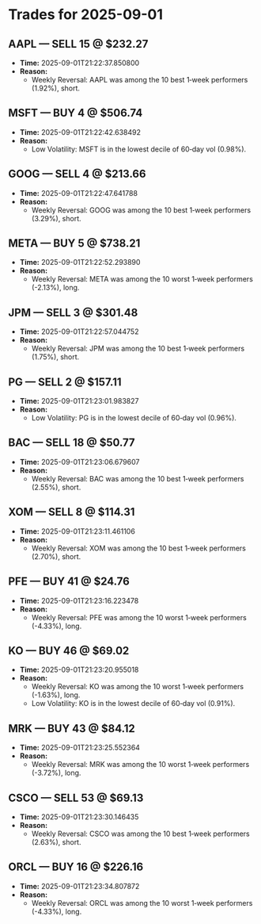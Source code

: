 # Trades for 2025-09-01

## AAPL — SELL 15 @ $232.27
- **Time:** 2025-09-01T21:22:37.850800
- **Reason:**
  - Weekly Reversal: AAPL was among the 10 best 1‑week performers (1.92%), short.

## MSFT — BUY 4 @ $506.74
- **Time:** 2025-09-01T21:22:42.638492
- **Reason:**
  - Low Volatility: MSFT is in the lowest decile of 60‑day vol (0.98%).

## GOOG — SELL 4 @ $213.66
- **Time:** 2025-09-01T21:22:47.641788
- **Reason:**
  - Weekly Reversal: GOOG was among the 10 best 1‑week performers (3.29%), short.

## META — BUY 5 @ $738.21
- **Time:** 2025-09-01T21:22:52.293890
- **Reason:**
  - Weekly Reversal: META was among the 10 worst 1‑week performers (-2.13%), long.

## JPM — SELL 3 @ $301.48
- **Time:** 2025-09-01T21:22:57.044752
- **Reason:**
  - Weekly Reversal: JPM was among the 10 best 1‑week performers (1.75%), short.

## PG — SELL 2 @ $157.11
- **Time:** 2025-09-01T21:23:01.983827
- **Reason:**
  - Low Volatility: PG is in the lowest decile of 60‑day vol (0.96%).

## BAC — SELL 18 @ $50.77
- **Time:** 2025-09-01T21:23:06.679607
- **Reason:**
  - Weekly Reversal: BAC was among the 10 best 1‑week performers (2.55%), short.

## XOM — SELL 8 @ $114.31
- **Time:** 2025-09-01T21:23:11.461106
- **Reason:**
  - Weekly Reversal: XOM was among the 10 best 1‑week performers (2.70%), short.

## PFE — BUY 41 @ $24.76
- **Time:** 2025-09-01T21:23:16.223478
- **Reason:**
  - Weekly Reversal: PFE was among the 10 worst 1‑week performers (-4.33%), long.

## KO — BUY 46 @ $69.02
- **Time:** 2025-09-01T21:23:20.955018
- **Reason:**
  - Weekly Reversal: KO was among the 10 worst 1‑week performers (-1.63%), long.
  - Low Volatility: KO is in the lowest decile of 60‑day vol (0.91%).

## MRK — BUY 43 @ $84.12
- **Time:** 2025-09-01T21:23:25.552364
- **Reason:**
  - Weekly Reversal: MRK was among the 10 worst 1‑week performers (-3.72%), long.

## CSCO — SELL 53 @ $69.13
- **Time:** 2025-09-01T21:23:30.146435
- **Reason:**
  - Weekly Reversal: CSCO was among the 10 best 1‑week performers (2.63%), short.

## ORCL — BUY 16 @ $226.16
- **Time:** 2025-09-01T21:23:34.807872
- **Reason:**
  - Weekly Reversal: ORCL was among the 10 worst 1‑week performers (-4.33%), long.

